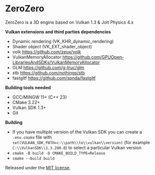 # ZeroZero

ZeroZero is a 3D engine based on Vulkan 1.3 & Jolt Physics 4.x

**Vulkan extensions and third parties dependencies**
- Dynamic rendering (VK_KHR_dynamic_rendering)
- Shader object (VK_EXT_shader_object)
- volk https://github.com/zeux/volk
- VulkanMemoryAllocator https://github.com/GPUOpen-LibrariesAndSDKs/VulkanMemoryAllocator
- GLM https://github.com/g-truc/glm
- stb https://github.com/nothings/stb
- fastgltf https://github.com/spnda/fastgltf

**Building tools needed**
- GCC/MINGW 11+ (C++ 23)
- CMake 3.22+
- Vulkan SDK 1.3+ 
- Git

**Building**
- If you have multiple version of the Vulkan SDK you can create a `.env.cmake` file with `set(VULKAN_SDK_PATH=c:\\path\\to\\vulkan\\version)` (for example `C:\\VulkanSDK\\1.3.280.0`) to select a particular Vulkan version
- `cmake -B build -D CMAKE_BUILD_TYPE=Release`
- `cmake --build build`

Released under the [MIT license](https://raw.githubusercontent.com/HenriMichelon/zero_zero/main/LICENSE.txt).
